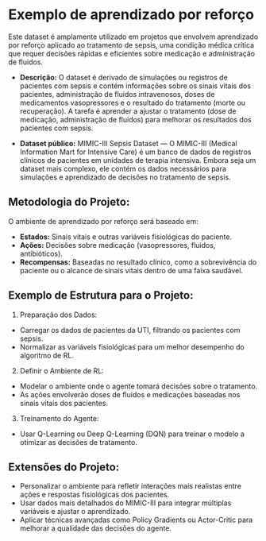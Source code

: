 
# Exemplo de aprendizado por reforço

Este dataset é amplamente utilizado em projetos que envolvem aprendizado por reforço aplicado ao tratamento de sepsis, uma condição médica crítica que requer decisões rápidas e eficientes sobre medicação e administração de fluidos.

- **Descrição:** O dataset é derivado de simulações ou registros de pacientes com sepsis e contém informações sobre os sinais vitais dos pacientes, administração de fluidos intravenosos, doses de medicamentos vasopressores e o resultado do tratamento (morte ou recuperação). A tarefa é aprender a ajustar o tratamento (dose de medicação, administração de fluidos) para melhorar os resultados dos pacientes com sepsis.

- **Dataset público:** MIMIC-III Sepsis Dataset — O MIMIC-III (Medical Information Mart for Intensive Care) é um banco de dados de registros clínicos de pacientes em unidades de terapia intensiva. Embora seja um dataset mais complexo, ele contém os dados necessários para simulações e aprendizado de decisões no tratamento de sepsis.

## Metodologia do Projeto:
O ambiente de aprendizado por reforço será baseado em:

- **Estados:** Sinais vitais e outras variáveis fisiológicas do paciente.
- **Ações:** Decisões sobre medicação (vasopressores, fluidos, antibióticos).
- **Recompensas:** Baseadas no resultado clínico, como a sobrevivência do paciente ou o alcance de sinais vitais dentro de uma faixa saudável.

## Exemplo de Estrutura para o Projeto:

1. Preparação dos Dados:
- Carregar os dados de pacientes da UTI, filtrando os pacientes com sepsis.
- Normalizar as variáveis fisiológicas para um melhor desempenho do algoritmo de RL.

2. Definir o Ambiente de RL:
- Modelar o ambiente onde o agente tomará decisões sobre o tratamento.
- As ações envolverão doses de fluidos e medicações baseadas nos sinais vitais dos pacientes.

3. Treinamento do Agente:
- Usar Q-Learning ou Deep Q-Learning (DQN) para treinar o modelo a otimizar as decisões de tratamento.

## Extensões do Projeto:

- Personalizar o ambiente para refletir interações mais realistas entre ações e respostas fisiológicas dos pacientes.
- Usar dados mais detalhados do MIMIC-III para integrar múltiplas variáveis e ajustar o aprendizado.
- Aplicar técnicas avançadas como Policy Gradients ou Actor-Critic para melhorar a qualidade das decisões do agente.